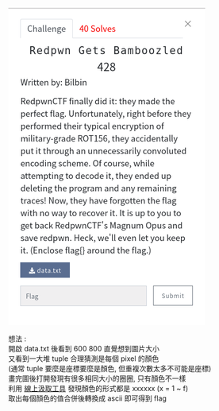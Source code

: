 ![question](https://github.com/dreamisadream/CTF/blob/master/CTF_CONTEST/2019/RedpwnCTF/forensics/RedPwn%20Gets%20Bamboozled/pic1.png)

想法 : <br>
	開啟 data.txt 後看到 600 800 直覺想到圖片大小<br>
	又看到一大堆 tuple 合理猜測是每個 pixel 的顏色<br>
	(通常 tuple 要麼是座標要麼是顏色, 但重複次數太多不可能是座標) <br>
	畫完圖後打開發現有很多相同大小的圈圈, 只有顏色不一樣 <br>
	利用 [線上汲取工具](https://www.ginifab.com.tw/tools/colors/color_picker_from_image.php) 發現顏色的形式都是 xxxxxx (x = 1 ~ f) <br>
	取出每個顏色的值合併後轉換成 ascii 即可得到 flag <br>
